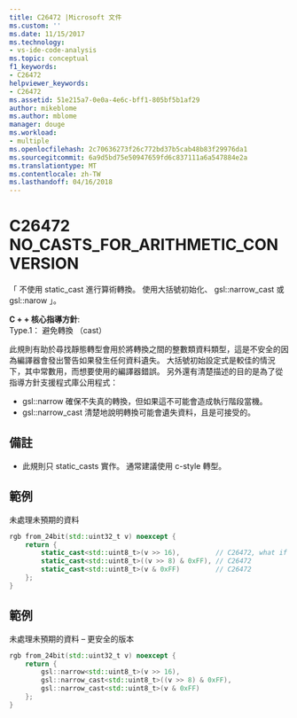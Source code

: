 ```yaml
---
title: C26472 |Microsoft 文件
ms.custom: ''
ms.date: 11/15/2017
ms.technology:
- vs-ide-code-analysis
ms.topic: conceptual
f1_keywords:
- C26472
helpviewer_keywords:
- C26472
ms.assetid: 51e215a7-0e0a-4e6c-bff1-805bf5b1af29
author: mikeblome
ms.author: mblome
manager: douge
ms.workload:
- multiple
ms.openlocfilehash: 2c70636273f26c772bd37b5cab48b83f29976da1
ms.sourcegitcommit: 6a9d5bd75e50947659fd6c837111a6a547884e2a
ms.translationtype: MT
ms.contentlocale: zh-TW
ms.lasthandoff: 04/16/2018
---
```

# <a name="c26472-nocastsforarithmeticconversion"></a>C26472 NO_CASTS_FOR_ARITHMETIC_CONVERSION
「 不使用 static_cast 進行算術轉換。 使用大括號初始化、 gsl::narrow_cast 或 gsl::narow 」。

**C + + 核心指導方針**:   
Type.1： 避免轉換 （cast）

此規則有助於尋找靜態轉型會用於將轉換之間的整數類資料類型，這是不安全的因為編譯器會發出警告如果發生任何資料遺失。 大括號初始設定式是較佳的情況下，其中常數用，而想要使用的編譯器錯誤。 另外還有清楚描述的目的是為了從指導方針支援程式庫公用程式：
-   gsl::narrow 確保不失真的轉換，但如果這不可能會造成執行階段當機。
-   gsl::narrow_cast 清楚地說明轉換可能會遺失資料，且是可接受的。

## <a name="remarks"></a>備註    
 -  此規則只 static_casts 實作。 通常建議使用 c-style 轉型。
## <a name="example"></a>範例 
未處理未預期的資料

```cpp
rgb from_24bit(std::uint32_t v) noexcept {
    return {
        static_cast<std::uint8_t>(v >> 16),         // C26472, what if top byte is non-zero?
        static_cast<std::uint8_t>((v >> 8) & 0xFF), // C26472
        static_cast<std::uint8_t>(v & 0xFF)         // C26472
    };
}
```

## <a name="example"></a>範例 
未處理未預期的資料 – 更安全的版本

```cpp
rgb from_24bit(std::uint32_t v) noexcept {
    return {
        gsl::narrow<std::uint8_t>(v >> 16),
        gsl::narrow_cast<std::uint8_t>((v >> 8) & 0xFF),
        gsl::narrow_cast<std::uint8_t>(v & 0xFF)
    };
}
```

